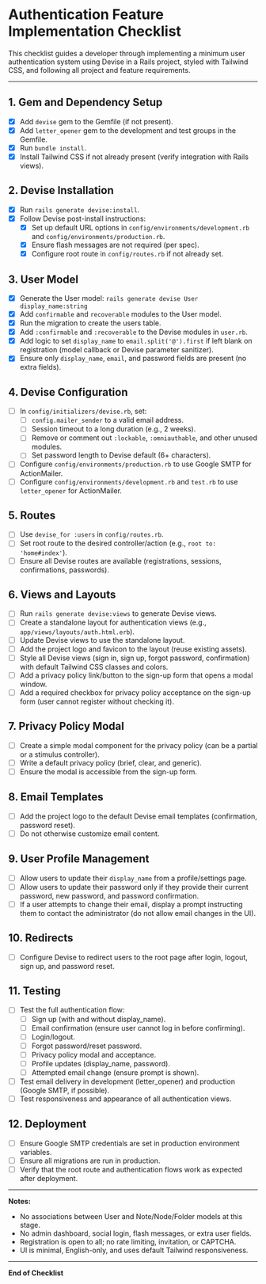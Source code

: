 # Authentication Feature Implementation Checklist

This checklist guides a developer through implementing a minimum user authentication system using Devise in a Rails project, styled with Tailwind CSS, and following all project and feature requirements.

---

## 1. Gem and Dependency Setup
- [x] Add `devise` gem to the Gemfile (if not present).
- [x] Add `letter_opener` gem to the development and test groups in the Gemfile.
- [x] Run `bundle install`.
- [x] Install Tailwind CSS if not already present (verify integration with Rails views).

## 2. Devise Installation
- [x] Run `rails generate devise:install`.
- [x] Follow Devise post-install instructions:
    - [x] Set up default URL options in `config/environments/development.rb` and `config/environments/production.rb`.
    - [x] Ensure flash messages are not required (per spec).
    - [x] Configure root route in `config/routes.rb` if not already set.

## 3. User Model
- [x] Generate the User model: `rails generate devise User display_name:string`
- [x] Add `confirmable` and `recoverable` modules to the User model.
- [x] Run the migration to create the users table.
- [x] Add `:confirmable` and `:recoverable` to the Devise modules in `user.rb`.
- [x] Add logic to set `display_name` to `email.split('@').first` if left blank on registration (model callback or Devise parameter sanitizer).
- [x] Ensure only `display_name`, `email`, and password fields are present (no extra fields).

## 4. Devise Configuration
- [ ] In `config/initializers/devise.rb`, set:
    - [ ] `config.mailer_sender` to a valid email address.
    - [ ] Session timeout to a long duration (e.g., 2 weeks).
    - [ ] Remove or comment out `:lockable`, `:omniauthable`, and other unused modules.
    - [ ] Set password length to Devise default (6+ characters).
- [ ] Configure `config/environments/production.rb` to use Google SMTP for ActionMailer.
- [ ] Configure `config/environments/development.rb` and `test.rb` to use `letter_opener` for ActionMailer.

## 5. Routes
- [ ] Use `devise_for :users` in `config/routes.rb`.
- [ ] Set root route to the desired controller/action (e.g., `root to: 'home#index'`).
- [ ] Ensure all Devise routes are available (registrations, sessions, confirmations, passwords).

## 6. Views and Layouts
- [ ] Run `rails generate devise:views` to generate Devise views.
- [ ] Create a standalone layout for authentication views (e.g., `app/views/layouts/auth.html.erb`).
- [ ] Update Devise views to use the standalone layout.
- [ ] Add the project logo and favicon to the layout (reuse existing assets).
- [ ] Style all Devise views (sign in, sign up, forgot password, confirmation) with default Tailwind CSS classes and colors.
- [ ] Add a privacy policy link/button to the sign-up form that opens a modal window.
- [ ] Add a required checkbox for privacy policy acceptance on the sign-up form (user cannot register without checking it).

## 7. Privacy Policy Modal
- [ ] Create a simple modal component for the privacy policy (can be a partial or a stimulus controller).
- [ ] Write a default privacy policy (brief, clear, and generic).
- [ ] Ensure the modal is accessible from the sign-up form.

## 8. Email Templates
- [ ] Add the project logo to the default Devise email templates (confirmation, password reset).
- [ ] Do not otherwise customize email content.

## 9. User Profile Management
- [ ] Allow users to update their `display_name` from a profile/settings page.
- [ ] Allow users to update their password only if they provide their current password, new password, and password confirmation.
- [ ] If a user attempts to change their email, display a prompt instructing them to contact the administrator (do not allow email changes in the UI).

## 10. Redirects
- [ ] Configure Devise to redirect users to the root page after login, logout, sign up, and password reset.

## 11. Testing
- [ ] Test the full authentication flow:
    - [ ] Sign up (with and without display_name).
    - [ ] Email confirmation (ensure user cannot log in before confirming).
    - [ ] Login/logout.
    - [ ] Forgot password/reset password.
    - [ ] Privacy policy modal and acceptance.
    - [ ] Profile updates (display_name, password).
    - [ ] Attempted email change (ensure prompt is shown).
- [ ] Test email delivery in development (letter_opener) and production (Google SMTP, if possible).
- [ ] Test responsiveness and appearance of all authentication views.

## 12. Deployment
- [ ] Ensure Google SMTP credentials are set in production environment variables.
- [ ] Ensure all migrations are run in production.
- [ ] Verify that the root route and authentication flows work as expected after deployment.

---

**Notes:**
- No associations between User and Note/Node/Folder models at this stage.
- No admin dashboard, social login, flash messages, or extra user fields.
- Registration is open to all; no rate limiting, invitation, or CAPTCHA.
- UI is minimal, English-only, and uses default Tailwind responsiveness.

---

**End of Checklist**